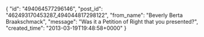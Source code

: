  {
   "id": "494064577296146",
   "post_id": "462493170453287_494044817298122",
   "from_name": "Beverly Berta Braakschmack",
   "message": "Was it a Petition of Right that you presented?",
   "created_time": "2013-03-19T19:48:58+0000"
 }
